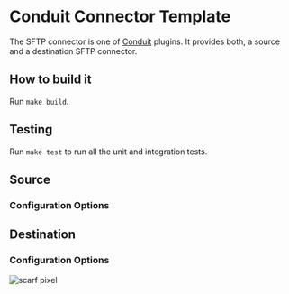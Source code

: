 # Conduit Connector Template

The SFTP connector is one of [Conduit](https://github.com/ConduitIO/conduit) plugins. It
provides both, a source and a destination SFTP connector.

## How to build it

Run `make build`.

## Testing

Run `make test` to run all the unit and integration tests.

## Source

### Configuration Options

## Destination

### Configuration Options

![scarf pixel](https://static.scarf.sh/a.png?x-pxid=)